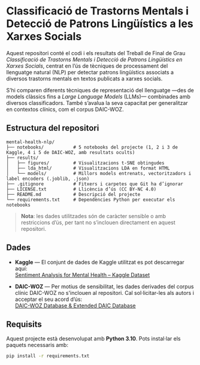 # Classificació de Trastorns Mentals i Detecció de Patrons Lingüístics a les Xarxes Socials
Aquest repositori conté el codi i els resultats del Treball de Final de Grau _Classificació de Trastorns Mentals i Detecció de Patrons Lingüístics en Xarxes Socials_, centrat en l’ús de tècniques de processament del llenguatge natural (NLP) per detectar patrons lingüístics associats a diversos trastorns mentals en textos publicats a xarxes socials.

S’hi comparen diferents tècniques de representació del llenguatge —des de models clàssics fins a *Large Language Models* (LLMs)— combinades amb diversos classificadors. També s’avalua la seva capacitat per generalitzar en contextos clínics, com el corpus DAIC-WOZ.

## Estructura del repositori
```text
mental-health-nlp/
├── notebooks/           # 5 notebooks del projecte (1, 2 i 3 de Kaggle, 4 i 5 de DAIC-WOZ, amb resultats ocults)
├── results/
│   ├── figures/         # Visualitzacions t-SNE obtingudes
│   ├── lda_html/        # Visualitzacions LDA en format HTML
│   └── models/          # Millors models entrenats, vectoritzadors i label encoders (.joblib, .json)
├── .gitignore           # Fitxers i carpetes que Git ha d’ignorar
├── LICENSE.txt          # Llicència d’ús (CC BY-NC 4.0)
├── README.md            # Descripció del projecte
└── requirements.txt     # Dependències Python per executar els notebooks

````

> **Nota**: les dades utilitzades són de caràcter sensible o amb restriccions d’ús, per tant no s’inclouen directament en aquest repositori.


## Dades

- **Kaggle** — El conjunt de dades de Kaggle utilitzat es pot descarregar aquí:  
  [Sentiment Analysis for Mental Health – Kaggle Dataset](https://www.kaggle.com/datasets/suchintikasarkar/sentiment-analysis-for-mental-health)

- **DAIC-WOZ** — Per motius de sensibilitat, les dades derivades del corpus clínic DAIC-WOZ no s'inclouen al repositori. Cal sol·licitar-les als autors i acceptar el seu acord d’ús:  
  [DAIC-WOZ Database & Extended DAIC Database](https://dcapswoz.ict.usc.edu/) 

## Requisits

Aquest projecte està desenvolupat amb **Python 3.10**. Pots instal·lar els paquets necessaris amb:

```bash
pip install -r requirements.txt
